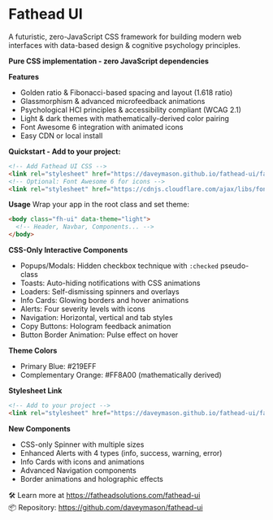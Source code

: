 # Fathead UI

A futuristic, zero-JavaScript CSS framework for building modern web interfaces with data-based design & cognitive psychology principles.

**Pure CSS implementation - zero JavaScript dependencies**

**Features**
- Golden ratio & Fibonacci-based spacing and layout (1.618 ratio)
- Glassmorphism & advanced microfeedback animations
- Psychological HCI principles & accessibility compliant (WCAG 2.1)
- Light & dark themes with mathematically-derived color pairing
- Font Awesome 6 integration with animated icons
- Easy CDN or local install

**Quickstart - Add to your project:**
```html
<!-- Add Fathead UI CSS -->
<link rel="stylesheet" href="https://daveymason.github.io/fathead-ui/fathead-ui.css" />
<!-- Optional: Font Awesome 6 for icons -->
<link rel="stylesheet" href="https://cdnjs.cloudflare.com/ajax/libs/font-awesome/6.4.0/css/all.min.css" />
```

**Usage**
Wrap your app in the root class and set theme:
```html
<body class="fh-ui" data-theme="light">
  <!-- Header, Navbar, Components... -->
</body>
```

**CSS-Only Interactive Components**
- Popups/Modals: Hidden checkbox technique with `:checked` pseudo-class
- Toasts: Auto-hiding notifications with CSS animations
- Loaders: Self-dismissing spinners and overlays
- Info Cards: Glowing borders and hover animations
- Alerts: Four severity levels with icons
- Navigation: Horizontal, vertical and tab styles
- Copy Buttons: Hologram feedback animation
- Button Border Animation: Pulse effect on hover

**Theme Colors**
- Primary Blue: #219EFF
- Complementary Orange: #FF8A00 (mathematically derived)

**Stylesheet Link**
```html
<!-- Add to your project -->
<link rel="stylesheet" href="https://daveymason.github.io/fathead-ui/fathead-ui.css" />
```

**New Components**
- CSS-only Spinner with multiple sizes
- Enhanced Alerts with 4 types (info, success, warning, error)
- Info Cards with icons and animations
- Advanced Navigation components
- Border animations and holographic effects

🛠️ Learn more at https://fatheadsolutions.com/fathead-ui  
📦 Repository: https://github.com/daveymason/fathead-ui